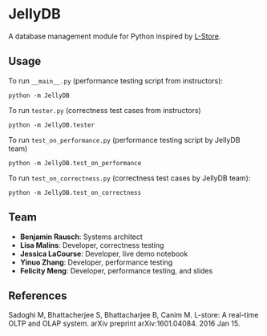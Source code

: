 # JellyDB
A database management module for Python inspired by [L-Store](https://www.researchgate.net/publication/324150481_L-Store_A_Real-time_OLTP_and_OLAP_System).

## Usage

To run `__main__.py` (performance testing script from instructors):
```
python -m JellyDB
```

To run `tester.py` (correctness test cases from instructors)
```
python -m JellyDB.tester
```

To run `test_on_performance.py` (performance testing script by JellyDB team)
```
python -m JellyDB.test_on_performance
```

To run `test_on_correctness.py` (correctness test cases by JellyDB team):
```
python -m JellyDB.test_on_correctness
```


## Team
- __Benjamin Rausch__: Systems architect
- __Lisa Malins__: Developer, correctness testing
- __Jessica LaCourse__: Developer, live demo notebook
- __Yinuo Zhang__: Developer, performance testing
- __Felicity Meng__: Developer, performance testing, and slides

## References
Sadoghi M, Bhattacherjee S, Bhattacharjee B, Canim M. L-store: A real-time OLTP and OLAP system. arXiv preprint arXiv:1601.04084. 2016 Jan 15.
